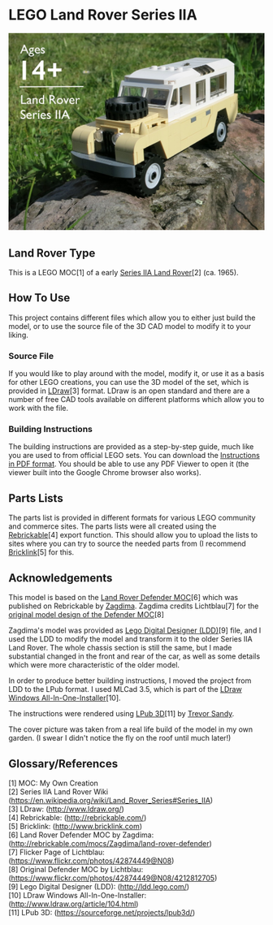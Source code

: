 # LEGO Land Rover Series IIA

![LEGO Land Rover](Land-Rover-Series-IIA-cover.jpg)

## Land Rover Type
This is a LEGO MOC[1] of a early [Series IIA Land Rover](https://en.wikipedia.org/wiki/Land_Rover_Series#Series_IIA)[2] (ca. 1965).

## How To Use
This project contains different files which allow you to either just build the model, or to use the source file of the 3D CAD model to modify it to your liking.

### Source File

If you would like to play around with the model, modify it, or use it as a basis for other LEGO creations, you can use the 3D model of the set, which is provided in [LDraw](http://www.ldraw.org/)[3] format. LDraw is an open standard and there are a number of free CAD tools available on different platforms which allow you to work with the file.

### Building Instructions

The building instructions are provided as a step-by-step guide, much like you are used to from official LEGO sets. 
You can download the [Instructions in PDF format](Land-Rover-Series-IIA.pdf). You should be able to use any PDF Viewer to open it (the viewer built into the Google Chrome browser also works).

## Parts Lists

The parts list is provided in different formats for various LEGO community and commerce sites. The parts lists were all created using the [Rebrickable](http://rebrickable.com/)[4] export function. This should allow you to upload the lists to sites where you can try to source the needed parts from (I recommend [Bricklink](http://www.bricklink.com/)[5] for this.

## Acknowledgements

This model is based on the [Land Rover Defender MOC](http://rebrickable.com/mocs/Zagdima/land-rover-defender)[6] which was published on Rebrickable by [Zagdima](http://rebrickable.com/designer/Zagdima).
Zagdima credits Lichtblau[7] for the [original model design of the Defender MOC](https://www.flickr.com/photos/42874449@N08/4212812705)[8]

Zagdima's model was provided as [Lego Digital Designer (LDD)](http://ldd.lego.com/)[9] file, and I used the LDD to modify the model and transform it to the older Series IIA Land Rover. The whole chassis section is still the same, but I made substantial changed in the front and rear of the car, as well as some details which were more characteristic of the older model. 

In order to produce better building instructions, I moved the project from LDD to the LPub format. I used MLCad 3.5, which is part of the [LDraw Windows All-In-One-Installer](http://www.ldraw.org/article/104.html)[10]. 

The instructions were rendered using [LPub 3D](https://sourceforge.net/projects/lpub3d/)[11] by [Trevor Sandy](https://sourceforge.net/u/trevorsandy/profile/).

The cover picture was taken from a real life build of the model in my own garden. (I swear I didn't notice the fly on the roof until much later!)

## Glossary/References

[1] MOC: My Own Creation  
[2] Series IIA Land Rover Wiki (https://en.wikipedia.org/wiki/Land_Rover_Series#Series_IIA)  
[3] LDraw: (http://www.ldraw.org/)  
[4] Rebrickable: (http://rebrickable.com/)  
[5] Bricklink: (http://www.bricklink.com)  
[6] Land Rover Defender MOC by Zagdima: (http://rebrickable.com/mocs/Zagdima/land-rover-defender)  
[7] Flicker Page of Lichtblau: (https://www.flickr.com/photos/42874449@N08)  
[8] Original Defender MOC by Lichtblau: (https://www.flickr.com/photos/42874449@N08/4212812705)  
[9] Lego Digital Designer (LDD): (http://ldd.lego.com/)  
[10] LDraw Windows All-In-One-Installer: (http://www.ldraw.org/article/104.html)  
[11] LPub 3D: (https://sourceforge.net/projects/lpub3d/)  

